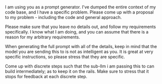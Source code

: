 I am using you as a prompt generator.
I've dumped the entire context of my code base, and I have a specific problem.
Please come up with a proposal to my problem - including the code and general approach.

<Problem>

Please make sure that you leave no details out, and follow my requirements specifically.
I know what I am doing, and you can assume that there is a reason for my arbitrary requirements.

When generating the full prompt with all of the details, keep in mind that the model you are sending this to is not as intelligent as you.
It is great at very specific instructions, so please stress that they are specific.

Come up with discrete steps such that the sub-llm i am passing this to can build intermediately; as to keep it on the rails.
Make sure to stress that it stops for feedback at each discrete step.